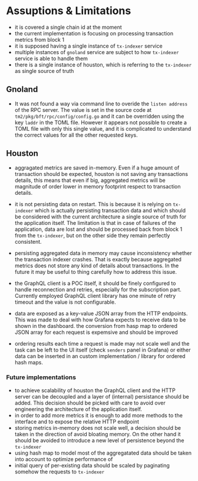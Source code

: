# Assuptions & Limitations

* it is covered a single chain id at the moment
* the current implementation is focusing on processing transaction metrics from block 1
* it is supposed having a single instance of `tx-indexer` service
* multiple instances of `gnoland` service are subject to how `tx-indexer` service is able to handle them
* there is a single instance of houston, which is referring to the `tx-indexer` as single source of truth

## Gnoland

* It was not found a way via command line to overide the `listen address` of the RPC server.
The value is set in the source code at `tm2/pkg/bft/rpc/config/config.go` and it can be overridden using the key `laddr` in the TOML file. However it appears not possible to create a TOML file with only this single value, and it is complicated to understand the correct values for all the other requested keys.

## Houston

* aggragated metrics are saved in-memory. Even if a huge amount of transaction should be expected, houston is not saving any transactions details, this means that even if big, aggregated metrics will be magnitude of order lower in memory footprint respect to transaction details.

* it is not persisting data on restart. This is because it is relying on `tx-indexer` which is actually persisting transaction data and which should be considered with the current architecture a single source of truth for the application itself. The limitation is that in case of failures of the application, data are lost and should be processed back from block 1 from the `tx-indexer`, but on the other side they remain perfectly consistent.

* persisting aggregated data in memory may cause inconsistency whether the transaction indexer crashes. That is exactly because aggregated metrics does not store any kind of details about transactions. In the future it may be useful to thing carefully how to address this issue.

* the GraphQL client is a POC itself, it should be finely configured to handle reconnection and retries, especially for the subscription part.
Currently employed GraphQL client library has one minute of retry timeout and the value is not configurable.

* data are exposed as a key-value JSON array from the HTTP endpoints. This was made to deal with how Grafana expects to receive data to be shown in the dashboard. the conversion from hasp map to ordered JSON array for each request is expemsive and should be improved

* ordering results each time a request is made may not scale well and the task can be left to the UI itself (check `senders` panel in Grafana)
or either data can be inserted in an custom implementation / library for ordered hash maps.

### Future implementations

* to achieve scalability of houston the GraphQL client and the HTTP server can be decoupled and a layer of (internal) persistance should be added.
This decision should be picked with care to avoid over engineering the architecture of the application itself.
* in order to add more metrics it is enough to add more methods to the interface and to expose the relative HTTP endpoint
* storing metrics in-memory does not scale well, a decision should be taken in the direction of avoid bloating memory.
On the other hand it should be avoided to introduce a new level of persistence beyond the `tx-indexer`
* using hash map to model most of the aggregatated data should be taken into account to optimize performance of
* initial query of per-existing data should be scaled by paginating somehow the requests to `tx-indexer`
